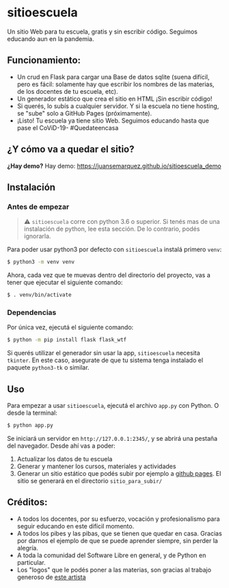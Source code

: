 # sitioescuela
Un sitio Web para tu escuela, gratis y sin escribir código. Seguimos educando aun en la pandemia.

## Funcionamiento:
- Un crud en Flask para cargar una Base de datos sqlite (suena difícil, pero es fácil: solamente hay que escribir los nombres de las materias, de los docentes de tu escuela, etc).
- Un generador estático que crea el sitio en HTML ¡Sin escribir código!
- Si querés, lo subís a cualquier servidor. Y si la escuela no tiene hosting, se "sube" solo a GitHub Pages (próximamente).
- ¡Listo! Tu escuela ya tiene sitio Web.
Seguimos educando hasta que pase el CoViD-19- #Quedateencasa

## ¿Y cómo va a quedar el sitio?
**¿Hay demo?** Hay demo: https://juansemarquez.github.io/sitioescuela_demo

## Instalación

### Antes de empezar

> :warning: `sitioescuela` corre con python 3.6 o superior. Si tenés mas de una instalación de python, lee esta sección. De lo contrario, podés ignorarla.

Para poder usar python3 por defecto con `sitioescuela` instalá primero `venv`:

```bash
$ python3 -m venv venv
```

Ahora, cada vez que te muevas dentro del directorio del proyecto, vas a tener que ejecutar el siguiente comando:

```bash
$ . venv/bin/activate
```

### Dependencias

Por única vez, ejecutá el siguiente comando:

```bash
$ python -m pip install flask flask_wtf
```

Si querés utilizar el generador sin usar la app, `sitioescuela` necesita `tkinter`. En este caso, asegurate de que tu sistema tenga instalado el paquete `python3-tk` o similar.

## Uso

Para empezar a usar `sitioescuela`, ejecutá el archivo `app.py` con Python.
O desde la terminal:

```bash
$ python app.py
```

Se iniciará un servidor en `http://127.0.0.1:2345/`, y se abrirá una pestaña del navegador. Desde ahí vas a poder:

1. Actualizar los datos de tu escuela
2. Generar y mantener los cursos, materiales y actividades
3. Generar un sitio estático que podés subir por ejemplo a [github pages](https://pages.github.com/). El sitio se generará en el directorio `sitio_para_subir/`

## Créditos:
- A todos los docentes, por su esfuerzo, vocación y profesionalismo para seguir educando en este difícil momento.
- A todos los pibes y las pibas, que se tienen que quedar en casa. Gracias por darnos el ejemplo de que se puede aprender siempre, sin perder la alegría.
- A toda la comunidad del Software Libre en general, y de Python en particular.
- Los "logos" que le podés poner a las materias, son gracias al trabajo generoso de [este artista](https://illlustrations.co/)
